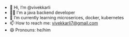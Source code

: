 - 👋 Hi, I’m @vivekkarli
- 🧑‍💻 I'm a java backend developer
- 🌱 I’m currently learning microserices, docker, kubernetes
- 📫 How to reach me: vivekkarli7@gmail.com
- 😄 Pronouns: he/him

<!---
vivekkarli/vivekkarli is a ✨ special ✨ repository because its `README.md` (this file) appears on your GitHub profile.
You can click the Preview link to take a look at your changes.
--->
